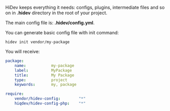 HiDev keeps everything it needs: configs, plugins, intermediate files and so on
in **.hidev** directory in the root of your project.

The main config file is: **.hidev/config.yml**.

You can generate basic config file with init command:

    hidev init vendor/my-package

You will receive:
```yml
package:
    name:           my-package
    label:          MyPackage
    title:          My Package
    type:           project
    keywords:       my, package

require:
    vendor/hidev-config:        "*"
    hiqdev/hidev-config-php:    "*"
```
